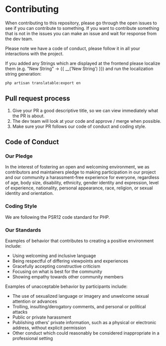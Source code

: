 # Contributing

When contributing to this repository, please go through the open issues to see if you can contribute to something. If you want to contribute something that is not in the issues you can make an issue and wait for response from the dev team.

Please note we have a code of conduct, please follow it in all your interactions with the project.

If you added any Strings which are displayed at the frontend please localize them (e.g. "New String" -> {{ __('New String') }}) and run the localization string generation:

```cmd
php artisan translatable:export en
```

## Pull request process

1. Give your PR a good descriptive title, so we can view immediately what the PR is about.
2. The dev team will look at your code and approve / merge when possible.
3. Make sure your PR follows our code of conduct and coding style.

## Code of Conduct

### Our Pledge
In the interest of fostering an open and welcoming environment, we as contributors and maintainers pledge to making participation in our project and our community a harassment-free experience for everyone, regardless of age, body size, disability, ethnicity, gender identity and expression, level of experience, nationality, personal appearance, race, religion, or sexual identity and orientation.

### Coding Style

We are following the PSR12 code standard for PHP.

### Our Standards
Examples of behavior that contributes to creating a positive environment include:

- Using welcoming and inclusive language
- Being respectful of differing viewpoints and experiences
- Gracefully accepting constructive criticism
- Focusing on what is best for the community
- Showing empathy towards other community members

Examples of unacceptable behavior by participants include:

- The use of sexualized language or imagery and unwelcome sexual attention or advances
- Trolling, insulting/derogatory comments, and personal or political attacks
- Public or private harassment
- Publishing others' private information, such as a physical or electronic address, without explicit permission
- Other conduct which could reasonably be considered inappropriate in a professional setting
